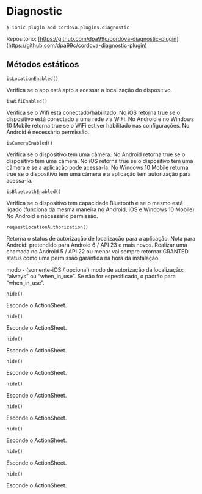 Diagnostic
===========

```
$ ionic plugin add cordova.plugins.diagnostic
```

Repositório: [https://github.com/dpa99c/cordova-diagnostic-plugin](https://github.com/dpa99c/cordova-diagnostic-plugin)


Métodos estáticos
-----------------

``` isLocationEnabled() ```

Verifica se o app está apto a acessar a localização do dispositivo.

``` isWifiEnabled() ```

Verifica se o Wifi está conectado/habilitado. No iOS retorna true se o dispositivo está conectado a uma rede via WiFi. No Android e no Windows 10 Mobile retorna true se o WiFi estiver habilitado nas configurações. No Android é necessário permissão.
<uses-permission android:name="android.permission.ACCESS_WIFI_STATE" />

``` isCameraEnabled() ```

Verifica se o dispositivo tem uma câmera. No Android retorna true se o dispositivo tem uma câmera. No iOS retorna true se o dispositivo tem uma câmera e se a aplicação pode acessa-la. No Windows 10 Mobile returna true se o dispositivo tem uma câmera e a aplicação tem autorização para acessa-la.

``` isBluetoothEnabled() ```

Verifica se o dispositivo tem capacidade Bluetooth e se o mesmo está ligado (funciona da mesma maneira no Android, iOS e Windows 10 Mobile). No Android é necessario permissão.

``` requestLocationAuthorization() ```

Retorna o status de autorização de localização para a aplicação. Nota para Android: pretendido para Android 6 / API 23 e mais novos. Realizar uma chamada no Android 5 / API 22 ou menor vai sempre retornar GRANTED status como uma permissão garantida na hora da instalação.

modo - (somente-iOS / opcional) modo de autorização da localização: “always” ou “when_in_use”. Se não for especificado, o padrão para “when_in_use”.


``` hide() ```

Esconde o ActionSheet.

``` hide() ```

Esconde o ActionSheet.

``` hide() ```

Esconde o ActionSheet.

``` hide() ```

Esconde o ActionSheet.

``` hide() ```

Esconde o ActionSheet.

``` hide() ```

Esconde o ActionSheet.

``` hide() ```

Esconde o ActionSheet.

``` hide() ```

Esconde o ActionSheet.

``` hide() ```

Esconde o ActionSheet.
